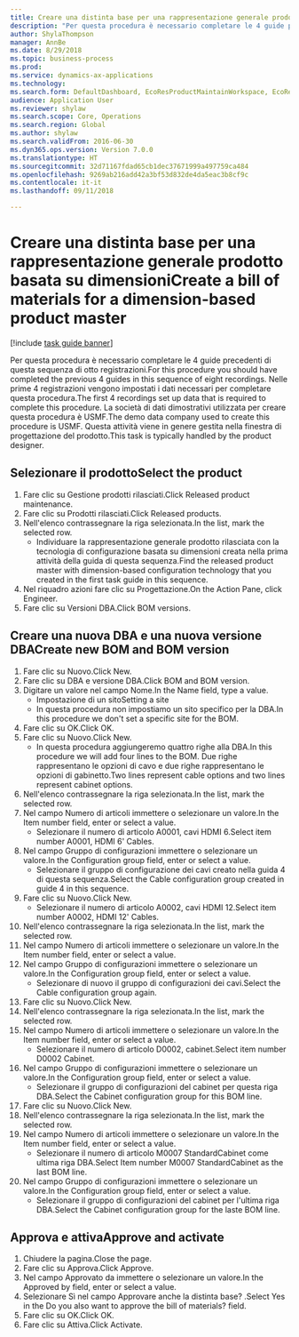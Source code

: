 ```yaml
--- 
title: Creare una distinta base per una rappresentazione generale prodotto basata su dimensioni
description: "Per questa procedura è necessario completare le 4 guide precedenti di questa sequenza di otto registrazioni."
author: ShylaThompson
manager: AnnBe
ms.date: 8/29/2018
ms.topic: business-process
ms.prod: 
ms.service: dynamics-ax-applications
ms.technology: 
ms.search.form: DefaultDashboard, EcoResProductMaintainWorkspace, EcoResProductOpenCasesFormPart, EcoResProductDetailsExtended, BOMConsistOf, BOMTable, InventItemIdLookupSimple, HcmWorkerLookUp
audience: Application User
ms.reviewer: shylaw
ms.search.scope: Core, Operations
ms.search.region: Global
ms.author: shylaw
ms.search.validFrom: 2016-06-30
ms.dyn365.ops.version: Version 7.0.0
ms.translationtype: HT
ms.sourcegitcommit: 32d71167fdad65cb1dec37671999a497759ca484
ms.openlocfilehash: 9269ab216add42a3bf53d832de4da5eac3b8cf9c
ms.contentlocale: it-it
ms.lasthandoff: 09/11/2018

---
```

# <a name="create-a-bill-of-materials-for-a-dimension-based-product-master"></a><span data-ttu-id="cc794-103">Creare una distinta base per una rappresentazione generale prodotto basata su dimensioni</span><span class="sxs-lookup"><span data-stu-id="cc794-103">Create a bill of materials for a dimension-based product master</span></span>

[!include [task guide banner](../../includes/task-guide-banner.md)]

<span data-ttu-id="cc794-104">Per questa procedura è necessario completare le 4 guide precedenti di questa sequenza di otto registrazioni.</span><span class="sxs-lookup"><span data-stu-id="cc794-104">For this procedure you should have completed the previous 4 guides in this sequence of eight recordings.</span></span> <span data-ttu-id="cc794-105">Nelle prime 4 registrazioni vengono impostati i dati necessari per completare questa procedura.</span><span class="sxs-lookup"><span data-stu-id="cc794-105">The first 4 recordings set up data that is required to complete this procedure.</span></span> <span data-ttu-id="cc794-106">La società di dati dimostrativi utilizzata per creare questa procedura è USMF.</span><span class="sxs-lookup"><span data-stu-id="cc794-106">The demo data company used to create this procedure is USMF.</span></span> <span data-ttu-id="cc794-107">Questa attività viene in genere gestita nella finestra di progettazione del prodotto.</span><span class="sxs-lookup"><span data-stu-id="cc794-107">This task is typically handled by the product designer.</span></span>


## <a name="select-the-product"></a><span data-ttu-id="cc794-108">Selezionare il prodotto</span><span class="sxs-lookup"><span data-stu-id="cc794-108">Select the product</span></span>
1. <span data-ttu-id="cc794-109">Fare clic su Gestione prodotti rilasciati.</span><span class="sxs-lookup"><span data-stu-id="cc794-109">Click Released product maintenance.</span></span>
2. <span data-ttu-id="cc794-110">Fare clic su Prodotti rilasciati.</span><span class="sxs-lookup"><span data-stu-id="cc794-110">Click Released products.</span></span>
3. <span data-ttu-id="cc794-111">Nell'elenco contrassegnare la riga selezionata.</span><span class="sxs-lookup"><span data-stu-id="cc794-111">In the list, mark the selected row.</span></span>
    * <span data-ttu-id="cc794-112">Individuare la rappresentazione generale prodotto rilasciata con la tecnologia di configurazione basata su dimensioni creata nella prima attività della guida di questa sequenza.</span><span class="sxs-lookup"><span data-stu-id="cc794-112">Find the released product master with dimension-based configuration technology that you created in the first task guide in this sequence.</span></span>  
4. <span data-ttu-id="cc794-113">Nel riquadro azioni fare clic su Progettazione.</span><span class="sxs-lookup"><span data-stu-id="cc794-113">On the Action Pane, click Engineer.</span></span>
5. <span data-ttu-id="cc794-114">Fare clic su Versioni DBA.</span><span class="sxs-lookup"><span data-stu-id="cc794-114">Click BOM versions.</span></span>

## <a name="create-new-bom-and-bom-version"></a><span data-ttu-id="cc794-115">Creare una nuova DBA e una nuova versione DBA</span><span class="sxs-lookup"><span data-stu-id="cc794-115">Create new BOM and BOM version</span></span>
1. <span data-ttu-id="cc794-116">Fare clic su Nuovo.</span><span class="sxs-lookup"><span data-stu-id="cc794-116">Click New.</span></span>
2. <span data-ttu-id="cc794-117">Fare clic su DBA e versione DBA.</span><span class="sxs-lookup"><span data-stu-id="cc794-117">Click BOM and BOM version.</span></span>
3. <span data-ttu-id="cc794-118">Digitare un valore nel campo Nome.</span><span class="sxs-lookup"><span data-stu-id="cc794-118">In the Name field, type a value.</span></span>
    * <span data-ttu-id="cc794-119">Impostazione di un sito</span><span class="sxs-lookup"><span data-stu-id="cc794-119">Setting a site</span></span>  
    * <span data-ttu-id="cc794-120">In questa procedura non impostiamo un sito specifico per la DBA.</span><span class="sxs-lookup"><span data-stu-id="cc794-120">In this procedure we don't set a specific site for the BOM.</span></span>  
4. <span data-ttu-id="cc794-121">Fare clic su OK.</span><span class="sxs-lookup"><span data-stu-id="cc794-121">Click OK.</span></span>
5. <span data-ttu-id="cc794-122">Fare clic su Nuovo.</span><span class="sxs-lookup"><span data-stu-id="cc794-122">Click New.</span></span>
    * <span data-ttu-id="cc794-123">In questa procedura aggiungeremo quattro righe alla DBA.</span><span class="sxs-lookup"><span data-stu-id="cc794-123">In this procedure we will add four lines to the BOM.</span></span> <span data-ttu-id="cc794-124">Due righe rappresentano le opzioni di cavo e due righe rappresentano le opzioni di gabinetto.</span><span class="sxs-lookup"><span data-stu-id="cc794-124">Two lines represent cable options and two lines represent cabinet options.</span></span>  
6. <span data-ttu-id="cc794-125">Nell'elenco contrassegnare la riga selezionata.</span><span class="sxs-lookup"><span data-stu-id="cc794-125">In the list, mark the selected row.</span></span>
7. <span data-ttu-id="cc794-126">Nel campo Numero di articoli immettere o selezionare un valore.</span><span class="sxs-lookup"><span data-stu-id="cc794-126">In the Item number field, enter or select a value.</span></span>
    * <span data-ttu-id="cc794-127">Selezionare il numero di articolo A0001, cavi HDMI 6.</span><span class="sxs-lookup"><span data-stu-id="cc794-127">Select item number A0001, HDMI 6' Cables.</span></span>  
8. <span data-ttu-id="cc794-128">Nel campo Gruppo di configurazioni immettere o selezionare un valore.</span><span class="sxs-lookup"><span data-stu-id="cc794-128">In the Configuration group field, enter or select a value.</span></span>
    * <span data-ttu-id="cc794-129">Selezionare il gruppo di configurazione dei cavi creato nella guida 4 di questa sequenza.</span><span class="sxs-lookup"><span data-stu-id="cc794-129">Select the Cable configuration group created in guide 4 in this sequence.</span></span>  
9. <span data-ttu-id="cc794-130">Fare clic su Nuovo.</span><span class="sxs-lookup"><span data-stu-id="cc794-130">Click New.</span></span>
    * <span data-ttu-id="cc794-131">Selezionare il numero di articolo A0002, cavi HDMI 12.</span><span class="sxs-lookup"><span data-stu-id="cc794-131">Select item number A0002, HDMI 12' Cables.</span></span>  
10. <span data-ttu-id="cc794-132">Nell'elenco contrassegnare la riga selezionata.</span><span class="sxs-lookup"><span data-stu-id="cc794-132">In the list, mark the selected row.</span></span>
11. <span data-ttu-id="cc794-133">Nel campo Numero di articoli immettere o selezionare un valore.</span><span class="sxs-lookup"><span data-stu-id="cc794-133">In the Item number field, enter or select a value.</span></span>
12. <span data-ttu-id="cc794-134">Nel campo Gruppo di configurazioni immettere o selezionare un valore.</span><span class="sxs-lookup"><span data-stu-id="cc794-134">In the Configuration group field, enter or select a value.</span></span>
    * <span data-ttu-id="cc794-135">Selezionare di nuovo il gruppo di configurazioni dei cavi.</span><span class="sxs-lookup"><span data-stu-id="cc794-135">Select the Cable configuration group again.</span></span>  
13. <span data-ttu-id="cc794-136">Fare clic su Nuovo.</span><span class="sxs-lookup"><span data-stu-id="cc794-136">Click New.</span></span>
14. <span data-ttu-id="cc794-137">Nell'elenco contrassegnare la riga selezionata.</span><span class="sxs-lookup"><span data-stu-id="cc794-137">In the list, mark the selected row.</span></span>
15. <span data-ttu-id="cc794-138">Nel campo Numero di articoli immettere o selezionare un valore.</span><span class="sxs-lookup"><span data-stu-id="cc794-138">In the Item number field, enter or select a value.</span></span>
    * <span data-ttu-id="cc794-139">Selezionare il numero di articolo D0002, cabinet.</span><span class="sxs-lookup"><span data-stu-id="cc794-139">Select item number D0002 Cabinet.</span></span>  
16. <span data-ttu-id="cc794-140">Nel campo Gruppo di configurazioni immettere o selezionare un valore.</span><span class="sxs-lookup"><span data-stu-id="cc794-140">In the Configuration group field, enter or select a value.</span></span>
    * <span data-ttu-id="cc794-141">Selezionare il gruppo di configurazioni del cabinet per questa riga DBA.</span><span class="sxs-lookup"><span data-stu-id="cc794-141">Select the Cabinet configuration group for this BOM line.</span></span>  
17. <span data-ttu-id="cc794-142">Fare clic su Nuovo.</span><span class="sxs-lookup"><span data-stu-id="cc794-142">Click New.</span></span>
18. <span data-ttu-id="cc794-143">Nell'elenco contrassegnare la riga selezionata.</span><span class="sxs-lookup"><span data-stu-id="cc794-143">In the list, mark the selected row.</span></span>
19. <span data-ttu-id="cc794-144">Nel campo Numero di articoli immettere o selezionare un valore.</span><span class="sxs-lookup"><span data-stu-id="cc794-144">In the Item number field, enter or select a value.</span></span>
    * <span data-ttu-id="cc794-145">Selezionare il numero di articolo M0007 StandardCabinet come ultima riga DBA.</span><span class="sxs-lookup"><span data-stu-id="cc794-145">Select Item number M0007 StandardCabinet as the last BOM line.</span></span>  
20. <span data-ttu-id="cc794-146">Nel campo Gruppo di configurazioni immettere o selezionare un valore.</span><span class="sxs-lookup"><span data-stu-id="cc794-146">In the Configuration group field, enter or select a value.</span></span>
    * <span data-ttu-id="cc794-147">Selezionare il gruppo di configurazioni del cabinet per l'ultima riga DBA.</span><span class="sxs-lookup"><span data-stu-id="cc794-147">Select the Cabinet configuration group for the laste BOM line.</span></span>  

## <a name="approve-and-activate"></a><span data-ttu-id="cc794-148">Approva e attiva</span><span class="sxs-lookup"><span data-stu-id="cc794-148">Approve and activate</span></span>
1. <span data-ttu-id="cc794-149">Chiudere la pagina.</span><span class="sxs-lookup"><span data-stu-id="cc794-149">Close the page.</span></span>
2. <span data-ttu-id="cc794-150">Fare clic su Approva.</span><span class="sxs-lookup"><span data-stu-id="cc794-150">Click Approve.</span></span>
3. <span data-ttu-id="cc794-151">Nel campo Approvato da immettere o selezionare un valore.</span><span class="sxs-lookup"><span data-stu-id="cc794-151">In the Approved by field, enter or select a value.</span></span>
4. <span data-ttu-id="cc794-152">Selezionare Sì nel campo Approvare anche la distinta base? .</span><span class="sxs-lookup"><span data-stu-id="cc794-152">Select Yes in the Do you also want to approve the bill of materials? field.</span></span>
5. <span data-ttu-id="cc794-153">Fare clic su OK.</span><span class="sxs-lookup"><span data-stu-id="cc794-153">Click OK.</span></span>
6. <span data-ttu-id="cc794-154">Fare clic su Attiva.</span><span class="sxs-lookup"><span data-stu-id="cc794-154">Click Activate.</span></span>


